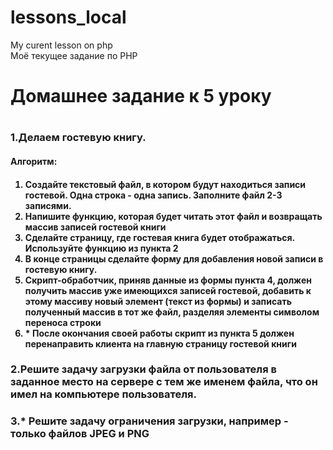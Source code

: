 # lessons_local
My curent lesson on php <br>
Моё текущее задание по PHP

<h1>Домашнее задание к 5 уроку<h1>
<h3>1.Делаем гостевую книгу.</h3> 
<h4>Алгоритм:<h4>
<ol>
<li> Создайте текстовый файл, в котором будут находиться записи гостевой. Одна строка - одна запись. Заполните файл 2-3 записями.</li>
<li> Напишите функцию, которая будет читать этот файл и возвращать массив записей гостевой книги</li>
<li> Сделайте страницу, где гостевая книга будет отображаться. Используйте функцию из пункта 2</li>
<li> В конце страницы сделайте форму для добавления новой записи в гостевую книгу.</li>
<li> Скрипт-обработчик, приняв данные из формы пункта 4, должен получить массив уже имеющихся записей гостевой, добавить к этому массиву новый элемент (текст из формы) и записать полученный массив в тот же файл, разделяя элементы символом переноса строки</li>
<li>* После окончания своей работы скрипт из пункта 5 должен перенаправить клиента на главную страницу гостевой книги</li>
</ol>



<h3>2.Решите задачу загрузки файла от пользователя в заданное место на сервере с тем же именем файла, что он имел на компьютере пользователя.</h3>
<h3>3.* Решите задачу ограничения загрузки, например - только файлов JPEG и PNG</h3>
